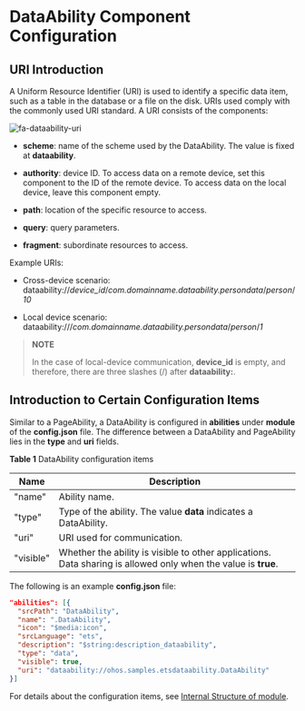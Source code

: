 # DataAbility Component Configuration


## URI Introduction

A Uniform Resource Identifier (URI) is used to identify a specific data item, such as a table in the database or a file on the disk. URIs used comply with the commonly used URI standard. A URI consists of the components:

![fa-dataability-uri](figures/fa-dataability-uri.png)

- **scheme**: name of the scheme used by the DataAbility. The value is fixed at **dataability**.

- **authority**: device ID. To access data on a remote device, set this component to the ID of the remote device. To access data on the local device, leave this component empty.

- **path**: location of the specific resource to access.

- **query**: query parameters.

- **fragment**: subordinate resources to access.

Example URIs:

- Cross-device scenario: dataability://_device_id_/_com.domainname.dataability.persondata_/_person_/_10_

- Local device scenario: dataability:///_com.domainname.dataability.persondata_/_person_/_1_

> **NOTE**
>
> In the case of local-device communication, **device_id** is empty, and therefore, there are three slashes (/) after **dataability:**.


## Introduction to Certain Configuration Items

Similar to a PageAbility, a DataAbility is configured in **abilities** under **module** of the **config.json** file. The difference between a DataAbility and PageAbility lies in the **type** and **uri** fields.

**Table 1** DataAbility configuration items

| Name| Description|
| -------- | -------- |
| "name" | Ability name.|
| "type" | Type of the ability. The value **data** indicates a DataAbility.|
| "uri" | URI used for communication.|
| "visible" | Whether the ability is visible to other applications. Data sharing is allowed only when the value is **true**.|

The following is an example **config.json** file:


```json
"abilities": [{
  "srcPath": "DataAbility",
  "name": ".DataAbility",
  "icon": "$media:icon",
  "srcLanguage": "ets",
  "description": "$string:description_dataability",
  "type": "data",
  "visible": true,
  "uri": "dataability://ohos.samples.etsdataability.DataAbility"
}]
```

For details about the configuration items, see [Internal Structure of module](../quick-start/module-structure.md).
